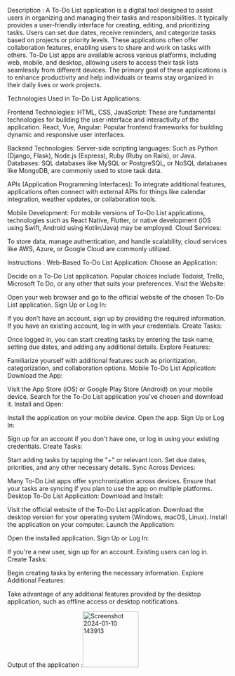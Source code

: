 Description : A To-Do List application is a digital tool designed to assist users in organizing and managing their tasks and responsibilities. It typically provides a user-friendly interface for creating, editing, and prioritizing tasks. Users can set due dates, receive reminders, and categorize tasks based on projects or priority levels. These applications often offer collaboration features, enabling users to share and work on tasks with others. To-Do List apps are available across various platforms, including web, mobile, and desktop, allowing users to access their task lists seamlessly from different devices. The primary goal of these applications is to enhance productivity and help individuals or teams stay organized in their daily lives or work projects.

Technologies Used in To-Do List Applications:

Frontend Technologies: HTML, CSS, JavaScript: These are fundamental technologies for building the user interface and interactivity of the application. React, Vue, Angular: Popular frontend frameworks for building dynamic and responsive user interfaces.

Backend Technologies: Server-side scripting languages: Such as Python (Django, Flask), Node.js (Express), Ruby (Ruby on Rails), or Java. Databases: SQL databases like MySQL or PostgreSQL, or NoSQL databases like MongoDB, are commonly used to store task data.

APIs (Application Programming Interfaces): To integrate additional features, applications often connect with external APIs for things like calendar integration, weather updates, or collaboration tools.

Mobile Development: For mobile versions of To-Do List applications, technologies such as React Native, Flutter, or native development (iOS using Swift, Android using Kotlin/Java) may be employed. Cloud Services:

To store data, manage authentication, and handle scalability, cloud services like AWS, Azure, or Google Cloud are commonly utilized.

Instructions : Web-Based To-Do List Application: Choose an Application:

Decide on a To-Do List application. Popular choices include Todoist, Trello, Microsoft To Do, or any other that suits your preferences. Visit the Website:

Open your web browser and go to the official website of the chosen To-Do List application. Sign Up or Log In:

If you don't have an account, sign up by providing the required information. If you have an existing account, log in with your credentials. Create Tasks:

Once logged in, you can start creating tasks by entering the task name, setting due dates, and adding any additional details. Explore Features:

Familiarize yourself with additional features such as prioritization, categorization, and collaboration options. Mobile To-Do List Application: Download the App:

Visit the App Store (iOS) or Google Play Store (Android) on your mobile device. Search for the To-Do List application you've chosen and download it. Install and Open:

Install the application on your mobile device. Open the app. Sign Up or Log In:

Sign up for an account if you don't have one, or log in using your existing credentials. Create Tasks:

Start adding tasks by tapping the "+" or relevant icon. Set due dates, priorities, and any other necessary details. Sync Across Devices:

Many To-Do List apps offer synchronization across devices. Ensure that your tasks are syncing if you plan to use the app on multiple platforms. Desktop To-Do List Application: Download and Install:

Visit the official website of the To-Do List application. Download the desktop version for your operating system (Windows, macOS, Linux). Install the application on your computer. Launch the Application:

Open the installed application. Sign Up or Log In:

If you're a new user, sign up for an account. Existing users can log in. Create Tasks:

Begin creating tasks by entering the necessary information. Explore Additional Features:

Take advantage of any additional features provided by the desktop application, such as offline access or desktop notifications.

Output of the application :<img width="127" alt="Screenshot 2024-01-10 143913" src="https://github.com/V939271/venkat9392/assets/147130639/9d65cf4a-f43c-4f92-ac1c-b8f94846eebb">

